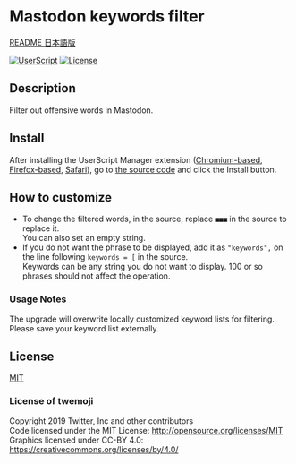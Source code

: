# Mastodon keywords filter

[README 日本語版](./README_ja.md)

[![UserScript](https://img.shields.io/badge/Framework-UserScript-blue.svg)](https://en.wikipedia.org/wiki/Userscript)
[![License](https://img.shields.io/github/license/hidao80/UserScript)](/LICENSE)

## Description

Filter out offensive words in Mastodon.

## Install

After installing the UserScript Manager extension ([Chromium-based][chrome-extension], [Firefox-based][firefox-extension], [Safari][safari-extension]), go to [the source code][source] and click the Install button.

[chrome-extension]: https://chrome.google.com/webstore/detail/tampermonkey/dhdgffkkebhmkfjojejmpbldmpobfkfo "Tampermonkey"
[firefox-extension]: https://addons.mozilla.org/en-US/firefox/addon/tampermonkey/ "Tampermonkey"
[safari-extension]: https://apps.apple.com/us/app/userscripts/id1463298887 "UserScripts"
[source]: https://github.com/hidao80/UserScript/raw/main/MastodonKeywordsFilter/MastodonKeywordsFilter.user.js "Source code"

## How to customize

- To change the filtered words, in the source, replace `■■■` in the source to replace it.\
  You can also set an empty string.
- If you do not want the phrase to be displayed, add it as `"keywords",` on the line following `keywords = [` in the source.\
  Keywords can be any string you do not want to display. 100 or so phrases should not affect the operation.

### Usage Notes

The upgrade will overwrite locally customized keyword lists for filtering.\
Please save your keyword list externally.

## License

[MIT](/LICENSE)

### License of twemoji

Copyright 2019 Twitter, Inc and other contributors\
Code licensed under the MIT License: <http://opensource.org/licenses/MIT>\
Graphics licensed under CC-BY 4.0: <https://creativecommons.org/licenses/by/4.0/>
